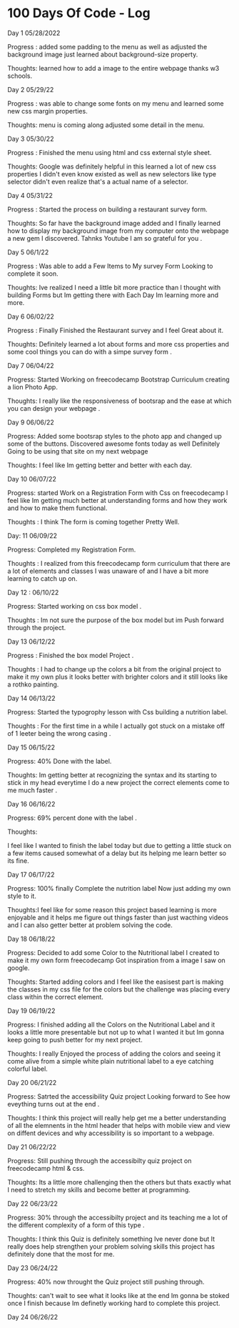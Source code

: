 # 100 Days Of Code - Log

Day 1   05/28/2022

Progress : added some padding to the menu as well as adjusted the background image just 
learned about background-size property.


Thoughts:
 learned how to add a image to the entire webpage thanks w3 schools.


Day 2  05/29/22

Progress : was able to change some fonts on my menu and learned some
new css margin properties.

Thoughts:
menu is coming along adjusted some detail in the menu.

Day 3 05/30/22

Progress : Finished the menu using html and css external style sheet. 

Thoughts: Google was definitely helpful in this learned a lot of new
css properties I didn't even know existed as well as new selectors like type
selector didn't even realize that's a actual name of a selector.

Day 4 05/31/22

Progress : Started the process on building a restaurant survey form.

Thoughts: So far have the background image added and I finally learned how to 
display my background image from my computer onto the webpage a new gem I discovered.
Tahnks Youtube I am so grateful for you .

Day 5   06/1/22

Progress : Was able to add a Few Items to My survey Form Looking to complete it soon.

Thoughts: Ive realized I need a little bit more practice than I thought 
with building Forms but Im getting there with Each Day Im learning more and more.

Day 6 06/02/22

Progress : Finally Finished the Restaurant survey and I feel Great about
it.

Thoughts: Definitely learned a lot about forms and 
more css properties and some cool things you can do with
a simpe survey form .

Day 7 06/04/22

Progress: Started Working on freecodecamp Bootstrap Curriculum creating
a lion Photo App.

Thoughts: I really like the responsiveness of bootsrap and
the ease at which you can design your webpage .

Day 9  06/06/22

Progress: Added some bootsrap styles to the photo app and 
changed up some of the buttons. Discovered awesome fonts today as well
Definitely Going to be using that site on my next webpage

Thoughts: I feel like Im getting better and better with each day.

Day 10 06/07/22

Progress: started Work on a Registration Form with Css on freecodecamp I feel like 
Im getting much better at understanding forms and how they work and how to make
them functional.

Thoughts : I think The form is coming together Pretty Well.

Day: 11 06/09/22

Progress: Completed my Registration Form.

Thoughts : I realized from this freecodecamp form curriculum that
there are a lot of elements and classes I was unaware of
and I have a bit more learning to catch up on.

Day 12 : 06/10/22

Progress: Started working on css box model .

Thoughts : Im not sure the purpose of the box model
but im Push forward through the project.

Day 13 06/12/22

Progress : Finished the box model Project .

Thoughts : I had to change up the colors a bit from the original
project to make it my own plus it looks better with brighter colors 
and it still looks like a rothko painting.

Day 14 06/13/22

Progress: Started the typogrophy lesson with Css
building a nutrition label.


Thoughts : For the first time in a while I actually got stuck on a 
mistake off of 1 leeter being the wrong casing .


Day 15 06/15/22

Progress: 40% Done with the label.

Thoughts: Im  getting better at recognizing the syntax and its 
starting to stick in my head everytime I do a new project
the correct elements come to me much faster .

Day 16 06/16/22

Progress: 69% percent done with  the label .

Thoughts:

I feel like I wanted to finish the label today but 
due to getting a little stuck on a few items caused somewhat
of a delay but its helping me learn better so its fine.

Day 17 06/17/22

Progress: 100% finally Complete the nutrition label 
Now just adding my own style to it.

Thoughts:I feel like for some reason this project based 
learning is more enjoyable and it helps
me figure out things faster than just wacthing videos and
I can also getter better at problem solving the  code.

Day 18 06/18/22

Progress: Decided to add some Color to the Nutritional 
label I created to make it my own form freecodecamp
Got inspiration from a image I saw on google.

Thoughts: Started adding colors and I feel like the 
easisest part is making the classes in my css file 
for the colors but the challenge was placing every 
class within the correct element.

Day 19 06/19/22

Progress: I finished adding all the Colors on 
the Nutritional Label and it looks a little more 
presentable but not up to what I wanted it but 
Im gonna keep going to push better for my next project.

Thoughts: I really Enjoyed the process of
adding the colors and seeing it come alive from a simple 
white plain nutritional label to a  eye catching 
colorful label.


Day 20 06/21/22

Progress: Satrted the accessibility Quiz 
project Looking forward to See how eveything turns out 
at the end .

Thoughts: I think this project will really help get me a better understanding of 
all the elemnents in the html header that helps 
with mobile view and view on diffent devices and why 
accessibility is so important to a webpage.


Day 21 06/22/22

Progress: Still pushing through the accessibilty quiz project on 
freecodecamp html & css.

Thoughts: Its a little more challenging then the others but
thats exactly what I need to stretch my skills and
become better at programming.


Day 22 06/23/22

Progress:
30% through the accessibilty project and its teaching me
a lot of the different complexity of a form of
this type .


Thoughts: I think this Quiz is definitely 
something Ive never done but It really does 
help strengthen your problem solving skills
this project has definitely done that the most for me.


Day 23 06/24/22

Progress: 
40% now throught the Quiz project still pushing through.

Thoughts: can't wait to see what it looks like at the end 
Im gonna be stoked once I finish because Im definetly 
working hard to complete this project.



Day 24 06/26/22












